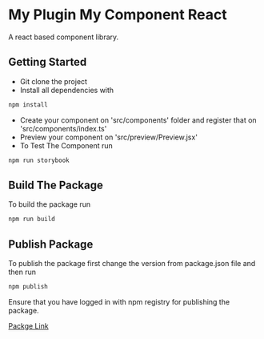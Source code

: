 # My Plugin My Component React

A react based component library.

## Getting Started
- Git clone the project
- Install all dependencies with
```bash
npm install 
```
- Create your component on 'src/components' folder and register that on 'src/components/index.ts'
- Preview your component on 'src/preview/Preview.jsx'
- To Test The Component run 
```bash
npm run storybook
```

## Build The Package
To build the package run 
```bash
npm run build
```

## Publish Package
To publish the package first change the version from package.json file and then run
```bash
npm publish
```
Ensure that you have logged in with npm registry for publishing the package.


[Packge Link](https://www.npmjs.com/package/my-plugin-my-components-react)